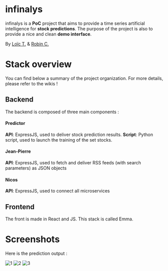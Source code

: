 # infinalys

infinalys is a **PoC** project that aims to provide a time series artificial intelligence for **stock predictions**.
The purpose of the project is also to provide a nice and clean **demo interface**.

By [Loïc T.](https://github.com/loicttn) & [Robin C.](https://github.com/robinsharma48)

# Stack overview

You can find below a summary of the project organization. For more details, please refer to the wikis !

## Backend

The backend is composed of three main components :

#### Predictor

**API**: ExpressJS, used to deliver stock prediction results.
**Script**: Python script, used to launch the training of the set stocks.

#### Jean-Pierre

**API**: ExpressJS, used to fetch and deliver RSS feeds (with search parameters) as JSON objects

#### Nicos

**API**: ExpressJS, used to connect all microservices

## Frontend

The front is made in React and JS. This stack is called Emma.

# Screenshots

Here is the prediction output :

![1](./github/inf1.png)
![2](./github/inf2.png)
![3](./github/inf3.png)
